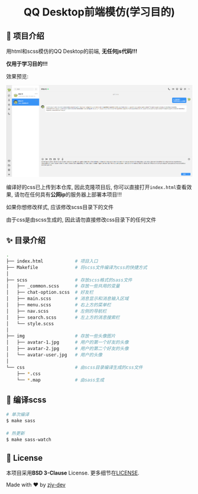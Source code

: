 
<h1 align="center">QQ Desktop前端模仿(学习目的)</h1>

## :dart: 项目介绍 ##

用html和scss模仿的QQ Desktop的前端, **无任何js代码!!!**

**仅用于学习目的!!!**

效果预览:

![alt text](preview.png)

编译好的css已上传到本仓库, 因此克隆项目后, 你可以直接打开`index.html`查看效果, 请勿在任何具有**公网ip**的服务器上部署本项目!!!

如果你想修改样式, 应该修改scss目录下的文件

由于css是由scss生成的, 因此请勿直接修改css目录下的任何文件

## :sparkles: 目录介绍 ##

```bash
.
├── index.html            # 项目入口
├── Makefile              # 将scss文件编译为css的快捷方式
│
├── scss                  # 存放scss格式的sass文件 
│   ├── _common.scss      # 存放一些共用的变量
│   ├── chat-option.scss  # 好友栏
│   ├── main.scss         # 消息显示和消息输入区域
│   ├── menu.scss         # 右上方的菜单栏
│   ├── nav.scss          # 左侧的导航栏
│   ├── search.scss       # 左上方的消息搜索栏
│   └── style.scss
│
├── img                   # 存放一些头像图片
│   ├── avatar-1.jpg      # 用户的第一个好友的头像 
│   ├── avatar-2.jpg      # 用户的第二个好友的头像
│   └── avatar-user.jpg   # 用户的头像
│ 
└── css                   # 由scss目录编译生成的css文件
    ├── *.css         
    └── *.map             # 由sass生成
```



## :checkered_flag: 编译scss ##

```bash
# 单次编译
$ make sass

# 热更新
$ make sass-watch
```

## :memo: License ##

本项目采用**BSD 3-Clause** License. 更多细节在[LICENSE](LICENSE.md).


Made with :heart: by <a href="https://github.com/zjy-dev" target="_blank">zjy-dev</a>

